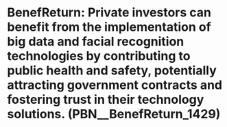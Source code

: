 # BenefReturn: __Private investors can benefit from the implementation of big data and facial recognition technologies by contributing to public health and safety, potentially attracting government contracts and fostering trust in their technology solutions.__ (PBN__BenefReturn_1429)

